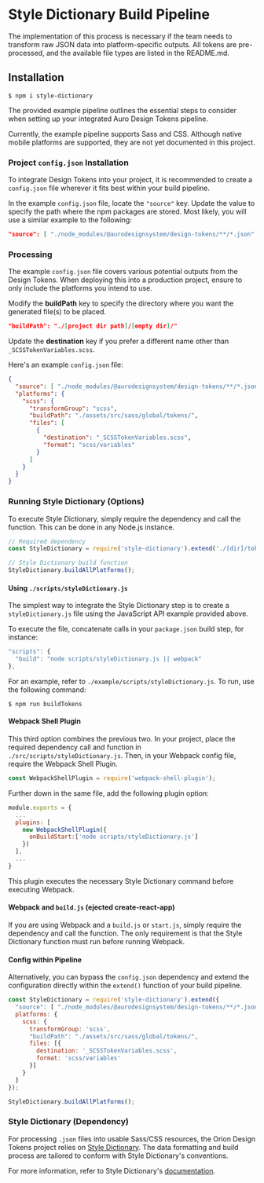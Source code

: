 # Style Dictionary Build Pipeline

The implementation of this process is necessary if the team needs to transform raw JSON data into platform-specific outputs. All tokens are pre-processed, and the available file types are listed in the README.md.

## Installation

```
$ npm i style-dictionary
```

The provided example pipeline outlines the essential steps to consider when setting up your integrated Auro Design Tokens pipeline.

Currently, the example pipeline supports Sass and CSS. Although native mobile platforms are supported, they are not yet documented in this project.

### Project `config.json` Installation

To integrate Design Tokens into your project, it is recommended to create a `config.json` file wherever it fits best within your build pipeline.

In the example `config.json` file, locate the `"source"` key. Update the value to specify the path where the npm packages are stored. Most likely, you will use a similar example to the following:

```json
"source": [ "./node_modules/@aurodesignsystem/design-tokens/**/*.json" ]
```

### Processing

The example `config.json` file covers various potential outputs from the Design Tokens. When deploying this into a production project, ensure to only include the platforms you intend to use.

Modify the **buildPath** key to specify the directory where you want the generated file(s) to be placed.

```json
"buildPath": "./[project dir path]/[empty dir]/"
```

Update the **destination** key if you prefer a different name other than `_SCSSTokenVariables.scss`.

Here's an example `config.json` file:

```json
{
  "source": [ "./node_modules/@aurodesignsystem/design-tokens/**/*.json" ],
  "platforms": {
    "scss": {
      "transformGroup": "scss",
      "buildPath": "./assets/src/sass/global/tokens/",
      "files": [
        {
          "destination": "_SCSSTokenVariables.scss",
          "format": "scss/variables"
        }
      ]
    }
  }
}
```

### Running Style Dictionary (Options)

To execute Style Dictionary, simply require the dependency and call the function. This can be done in any Node.js instance.

```js
// Required dependency
const StyleDictionary = require('style-dictionary').extend('./[dir]/tokensConfig.json');

// Style Dictionary build function
StyleDictionary.buildAllPlatforms();
```

#### Using `./scripts/styleDictionary.js`

The simplest way to integrate the Style Dictionary step is to create a `styleDictionary.js` file using the JavaScript API example provided above.

To execute the file, concatenate calls in your `package.json` build step, for instance:

```js
"scripts": {
  "build": "node scripts/styleDictionary.js || webpack"
},
```

For an example, refer to `./example/scripts/styleDictionary.js`. To run, use the following command:

```
$ npm run buildTokens
```

#### Webpack Shell Plugin

This third option combines the previous two. In your project, place the required dependency call and function in `./src/scripts/styleDictionary.js`. Then, in your Webpack config file, require the Webpack Shell Plugin.

```js
const WebpackShellPlugin = require('webpack-shell-plugin');
```

Further down in the same file, add the following plugin option:

```js
module.exports = {
  ...
  plugins: [
    new WebpackShellPlugin({
      onBuildStart:['node scripts/styleDictionary.js']
    })
  ],
  ...
}
```

This plugin executes the necessary Style Dictionary command before executing Webpack.

#### Webpack and `build.js` (ejected create-react-app)

If you are using Webpack and a `build.js` or `start.js`, simply require the dependency and call the function. The only requirement is that the Style Dictionary function must run before running Webpack.

#### Config within Pipeline

Alternatively, you can bypass the `config.json` dependency and extend the configuration directly within the `extend()` function of your build pipeline.

```js
const StyleDictionary = require('style-dictionary').extend({
  "source": [ "./node_modules/@aurodesignsystem/design-tokens/**/*.json" ],
  platforms: {
    scss: {
      transformGroup: 'scss',
      "buildPath": "./assets/src/sass/global/tokens/",
      files: [{
        destination: '_SCSSTokenVariables.scss',
        format: 'scss/variables'
      }]
    }
  }
});

StyleDictionary.buildAllPlatforms();
```

### Style Dictionary (Dependency)

For processing `.json` files into usable Sass/CSS resources, the Orion Design Tokens project relies on [Style Dictionary](https://www.npmjs.com/package/style-dictionary). The data formatting and build process are tailored to conform with Style Dictionary's conventions.

For more information, refer to Style Dictionary's [documentation](https://amzn.github.io/style-dictionary/#/).
